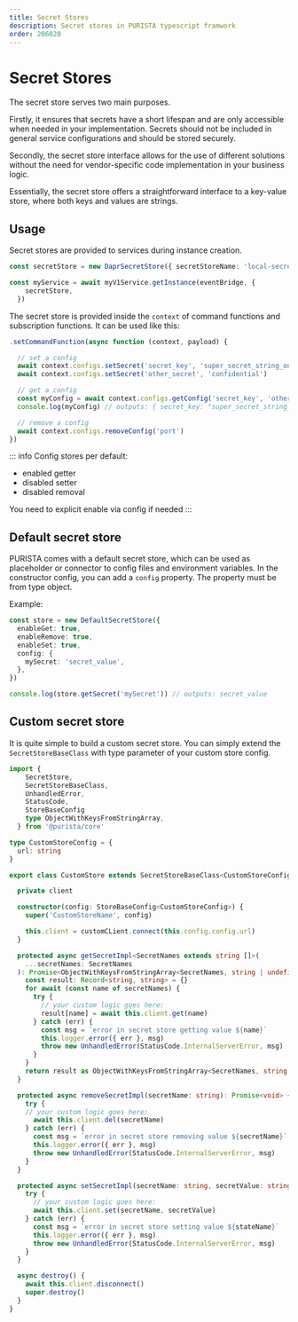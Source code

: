 ```yaml
---
title: Secret Stores
description: Secret stores in PURISTA typescript framwork
order: 206020
---
```


# Secret Stores

The secret store serves two main purposes.

Firstly, it ensures that secrets have a short lifespan and are only accessible when needed in your implementation. Secrets should not be included in general service configurations and should be stored securely.

Secondly, the secret store interface allows for the use of different solutions without the need for vendor-specific code implementation in your business logic.

Essentially, the secret store offers a straightforward interface to a key-value store, where both keys and values are strings.

## Usage

Secret stores are provided to services during instance creation.

```typescript
const secretStore = new DaprSecretStore({ secretStoreName: 'local-secret-store' })

const myService = await myV1Service.getInstance(eventBridge, {
    secretStore,
  })
```

The secret store is provided inside the `context` of command functions and subscription functions.
It can be used like this:

```typescript
.setCommandFunction(async function (context, payload) {

  // set a config
  await context.configs.setSecret('secret_key', 'super_secret_string_only')
  await context.configs.setSecret('other_secret', 'confidential')

  // get a config
  const myConfig = await context.configs.getConfig('secret_key', 'other_secret')
  console.log(myConfig) // outputs: { secret_key: "super_secret_string_only", other_secret: "confidential" }

  // remove a config
  await context.configs.removeConfig('port')
})
```

::: info
Config stores per default:

- enabled getter
- disabled setter
- disabled removal

You need to explicit enable via config if needed
:::

## Default secret store

PURISTA comes with a default secret store, which can be used as placeholder or connector to config files and environment variables.
In the constructor config, you can add a `config` property. The property must be from type object.

Example:

```typescript
const store = new DefaultSecretStore({
  enableGet: true,
  enableRemove: true,
  enableSet: true,
  config: {
    mySecret: 'secret_value',
  },
})

console.log(store.getSecret('mySecret')) // outputs: secret_value
```

## Custom secret store

It is quite simple to build a custom secret store.
You can simply extend the `SecretStoreBaseClass` with type parameter of your custom store config.

```typescript
import { 
    SecretStore,
    SecretStoreBaseClass, 
    UnhandledError, 
    StatusCode, 
    StoreBaseConfig 
    type ObjectWithKeysFromStringArray,
  } from '@purista/core'

type CustomStoreConfig = {
  url: string
}

export class CustomStore extends SecretStoreBaseClass<CustomStoreConfig> implements SecretStore {

  private client

  constructor(config: StoreBaseConfig<CustomStoreConfig>) {
    super('CustomStoreName', config)

    this.client = customCLient.connect(this.config.config.url)
  }

  protected async getSecretImpl<SecretNames extends string []>(
    ...secretNames: SecretNames
  ): Promise<ObjectWithKeysFromStringArray<SecretNames, string | undefined>> {
    const result: Record<string, string> = {}
    for await (const name of secretNames) {
      try {
        // your custom logic goes here:
        result[name] = await this.client.get(name)
      } catch (err) {
        const msg = `error in secret store getting value ${name}`
        this.logger.error({ err }, msg)
        throw new UnhandledError(StatusCode.InternalServerError, msg)
      }
    }
    return result as ObjectWithKeysFromStringArray<SecretNames, string | undefined>
  }

  protected async removeSecretImpl(secretName: string): Promise<void> {
    try {
    // your custom logic goes here:
      await this.client.del(secretName)
    } catch (err) {
      const msg = `error in secret store removing value ${secretName}`
      this.logger.error({ err }, msg)
      throw new UnhandledError(StatusCode.InternalServerError, msg)
    }
  }

  protected async setSecretImpl(secretName: string, secretValue: string) {
    try {
      // your custom logic goes here:
      await this.client.set(secretName, secretValue)
    } catch (err) {
      const msg = `error in secret store setting value ${stateName}`
      this.logger.error({ err }, msg)
      throw new UnhandledError(StatusCode.InternalServerError, msg)
    }
  }

  async destroy() {
    await this.client.disconnect()
    super.destroy()
  }
}
```
